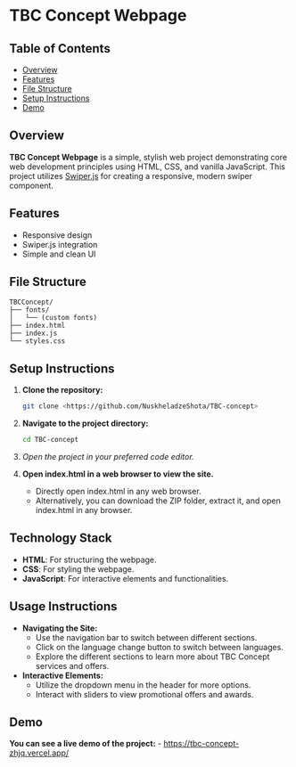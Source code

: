 # TBC Concept Webpage

## Table of Contents

- [Overview](#overview)
- [Features](#features)
- [File Structure](#file-structure)
- [Setup Instructions](#setup-instructions)
- [Demo](#demo)

## Overview

**TBC Concept Webpage** is a simple, stylish web project demonstrating core web development principles using HTML, CSS, and vanilla JavaScript. This project utilizes [Swiper.js](https://swiperjs.com/) for creating a responsive, modern swiper component.

## Features

- Responsive design
- Swiper.js integration
- Simple and clean UI

## File Structure

```plaintext
TBCConcept/
├── fonts/
│   └── (custom fonts)
├── index.html
├── index.js
└── styles.css
```
## Setup Instructions

1. **Clone the repository:**

    ```bash
    git clone <https://github.com/NuskheladzeShota/TBC-concept>
    ```

2. **Navigate to the project directory:**

    ```bash
    cd TBC-concept
    ```

3. *Open the project in your preferred code editor.*

4. **Open index.html in a web browser to view the site.**
    - Directly open index.html in any web browser.
    - Alternatively, you can download the ZIP folder, extract it, and open index.html in any browser.

## Technology Stack

- **HTML**: For structuring the webpage.
- **CSS**: For styling the webpage.
- **JavaScript**: For interactive elements and functionalities.

## Usage Instructions

- **Navigating the Site:**
  - Use the navigation bar to switch between different sections.
  - Click on the language change button to switch between languages.
  - Explore the different sections to learn more about TBC Concept services and offers.
- **Interactive Elements:**
  - Utilize the dropdown menu in the header for more options.
  - Interact with sliders to view promotional offers and awards.

## Demo
  **You can see a live demo of the project:**
    - <https://tbc-concept-zhjq.vercel.app/>




